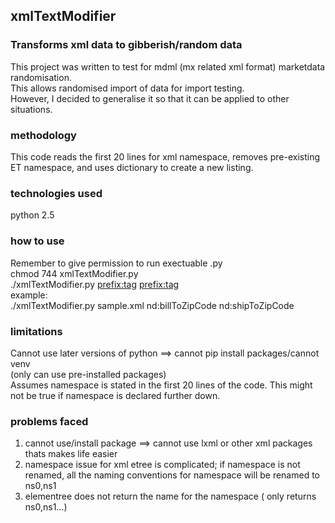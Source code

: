 ## xmlTextModifier
### Transforms xml data to gibberish/random data
This project was written to test for mdml (mx related xml format) marketdata randomisation.  
This allows randomised import of data for import testing.  
However, I decided to generalise it so that it can be applied to other situations.  

### methodology
This code reads the first 20 lines for xml namespace, removes pre-existing ET namespace, and uses dictionary to create a new listing.

### technologies used
python 2.5

### how to use
Remember to give permission to run exectuable .py  
chmod 744 xmlTextModifier.py  
./xmlTextModifier.py <xml> <decimalplace> <prefix:tag> <prefix:tag>  
example:  
./xmlTextModifier.py sample.xml nd:billToZipCode nd:shipToZipCode  

### limitations
Cannot use later versions of python ==> cannot pip install packages/cannot venv  
(only can use pre-installed packages)  
Assumes namespace is stated in the first 20 lines of the code. This might not be true if namespace is declared further down.  

### problems faced
1. cannot use/install package ==> cannot use lxml or other xml packages thats makes life easier  
2. namespace issue for xml etree is complicated; if namespace is not renamed, all the naming conventions for namespace will be renamed to ns0,ns1  
3. elementree does not return the name for the namespace ( only returns ns0,ns1...)  
